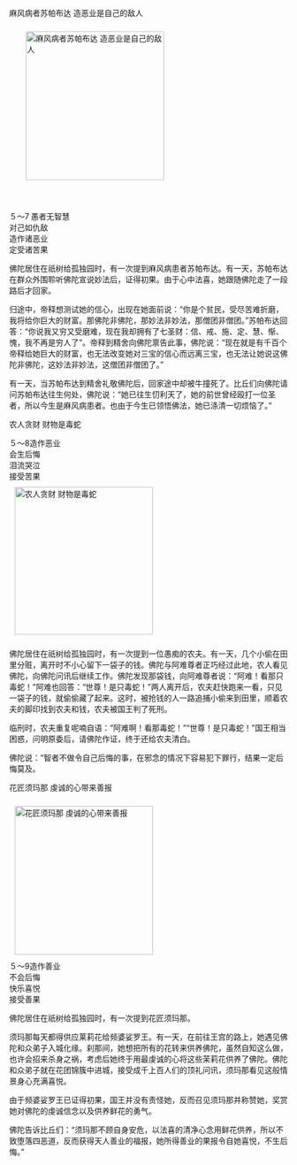麻风病者苏帕布达 造恶业是自己的敌人

<div class="e2">
<img src="images/fjj-24-1.gif" width="250" height="269" hspace="30" vspace="10" align="middle" alt="麻风病者苏帕布达 造恶业是自己的敌人"/>
<div>
<p>&nbsp;</p> <p></p> <p> ５～7<span class="font9copy9"><strong> </strong></span>愚者无智慧<br>
 对己如仇敌<br>
 造作诸恶业<br>
 定受诸苦果</p>
</div>
</div>

佛陀居住在祇树给孤独园时，有一次提到麻风病患者苏帕布达。有一天，苏帕布达在群众外围聆听佛陀宣说妙法后，证得初果。由于心中法喜，她跟随佛陀走了一段路后才回家。

归途中，帝释想测试她的信心，出现在她面前说：“你是个贫民，受尽苦难折磨，我将给你巨大的财富。那佛陀非佛陀，那妙法非妙法，那僧团非僧团。”苏帕布达回答：“你说我又穷又受磨难，现在我却拥有了七圣财：信、戒、施、定、慧、惭、愧，我不再是穷人了”。帝释到精舍向佛陀禀告此事，佛陀说：“现在就是有千百个帝释给她巨大的财富，也无法改变她对三宝的信心而远离三宝，也无法让她说这佛陀非佛陀，这妙法非妙法，这僧团非僧团了。”

有一天，当苏帕布达到精舍礼敬佛陀后，回家途中却被牛撞死了。比丘们向佛陀请问苏帕布达往生何处，佛陀说：“她已往生忉利天了，她的前世曾经殴打一位圣者，所以今生是麻风病患者。也由于今生已领悟佛法，她已涤清一切烦恼了。”

农人贪财 财物是毒蛇

<div class="e2">
<div>
５～8造作恶业<br>
 <strong><span class="font9copy9"><strong> </strong></span></strong>会生后悔<br>
 <strong><span class="font9copy9"><strong> </strong></span></strong>泪流哭泣<br>
 <strong><span class="font9copy9"><strong> </strong></span></strong>接受苦果
</div>
<img src="images/fjj-24-2.gif" width="250" height="267" hspace="10" vspace="10" alt="农人贪财 财物是毒蛇"/>
</div>

佛陀居住在祇树给孤独园时，有一次提到一位愚痴的农夫。有一天，几个小偷在田里分赃，离开时不小心留下一袋子的钱。佛陀与阿难尊者正巧经过此地，农人看见佛陀，向佛陀问讯后继续工作。佛陀发现那袋钱，向阿难尊者说：“阿难！看那只毒蛇！”阿难也回答：“世尊！是只毒蛇！”两人离开后，农夫赶快跑来一看，只见一袋子的钱，就偷偷藏了起来。这时，被抢钱的人一路追捕小偷来到田里，顺着农夫的脚印找到农夫和钱，农夫被国王判了死刑。

临刑时，农夫重复呢喃自语：“阿难啊！看那毒蛇！”“世尊！是只毒蛇！”国王相当困惑，问明原委后，请佛陀作证，终于还给农夫清白。

佛陀说：“智者不做令自己后悔的事，在邪念的情况下容易犯下罪行，结果一定后悔莫及。

花匠须玛那 虔诚的心带来善报

<div class="e2">
<img src="images/fjj-24-3.gif" width="250" height="269" hspace="10" vspace="10" alt="花匠须玛那 虔诚的心带来善报"/>
<div>
５～9造作善业<br>
 <strong><span class="font9copy9"><strong> </strong></span></strong>不会后悔<br>
 <strong><span class="font9copy9"><strong> </strong></span></strong>快乐喜悦<br>
 <strong><span class="font9copy9"><strong> </strong></span></strong>接受善果
</div>
</div>

佛陀居住在祇树给孤独园时，有一次提到花匠须玛那。

须玛那每天都得供应莱莉花给频婆娑罗王。有一天，在前往王宫的路上，她遇见佛陀和众弟子入城化缘。刹那间，她想把所有的花转来供养佛陀，虽然自知这么做，也许会招来杀身之祸，考虑后她终于用最虔诚的心将这些茉莉花供养了佛陀。佛陀和众弟子就在花团锦簇中进城，接受成千上百人们的顶礼问讯，须玛那看见这般情景身心充满喜悦。

由于频婆娑罗王已证得初果，国王并没有责怪她，反而召见须玛那并称赞她，奖赏她对佛陀的虔诚信念以及供养鲜花的勇气。

佛陀告诉比丘们：“须玛那不顾自身安危，以法喜的清净心念用鲜花供养，所以不致堕落四恶道，反而获得天人善业的福报，她所得善业的果报令自她喜悦，不生后悔。”
